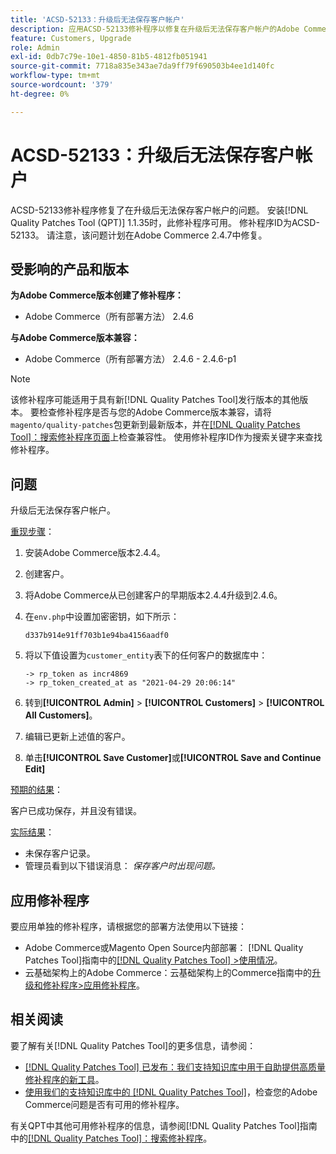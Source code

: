 ```yaml
---
title: 'ACSD-52133：升级后无法保存客户帐户'
description: 应用ACSD-52133修补程序以修复在升级后无法保存客户帐户的Adobe Commerce问题。
feature: Customers, Upgrade
role: Admin
exl-id: 0db7c79e-10e1-4850-81b5-4812fb051941
source-git-commit: 7718a835e343ae7da9ff79f690503b4ee1d140fc
workflow-type: tm+mt
source-wordcount: '379'
ht-degree: 0%

---
```


# ACSD-52133：升级后无法保存客户帐户

ACSD-52133修补程序修复了在升级后无法保存客户帐户的问题。 安装[!DNL Quality Patches Tool (QPT)] 1.1.35时，此修补程序可用。 修补程序ID为ACSD-52133。 请注意，该问题计划在Adobe Commerce 2.4.7中修复。

## 受影响的产品和版本

**为Adobe Commerce版本创建了修补程序：**

* Adobe Commerce（所有部署方法） 2.4.6

**与Adobe Commerce版本兼容：**

* Adobe Commerce（所有部署方法） 2.4.6 - 2.4.6-p1

>[!NOTE]
>
>该修补程序可能适用于具有新[!DNL Quality Patches Tool]发行版本的其他版本。 要检查修补程序是否与您的Adobe Commerce版本兼容，请将`magento/quality-patches`包更新到最新版本，并在[[!DNL Quality Patches Tool]：搜索修补程序页面](https://experienceleague.adobe.com/tools/commerce-quality-patches/index.html)上检查兼容性。 使用修补程序ID作为搜索关键字来查找修补程序。

## 问题

升级后无法保存客户帐户。

<u>重现步骤</u>：

1. 安装Adobe Commerce版本2.4.4。
1. 创建客户。
1. 将Adobe Commerce从已创建客户的早期版本2.4.4升级到2.4.6。
1. 在`env.php`中设置加密密钥，如下所示：

   `d337b914e91ff703b1e94ba4156aadf0`

1. 将以下值设置为`customer_entity`表下的任何客户的数据库中：

   ```
   -> rp_token as incr4869
   -> rp_token_created_at as "2021-04-29 20:06:14"
   ```

1. 转到&#x200B;**[!UICONTROL Admin]** > **[!UICONTROL Customers]** > **[!UICONTROL All Customers]**。
1. 编辑已更新上述值的客户。
1. 单击&#x200B;**[!UICONTROL Save Customer]**&#x200B;或&#x200B;**[!UICONTROL Save and Continue Edit]**

<u>预期的结果</u>：

客户已成功保存，并且没有错误。

<u>实际结果</u>：

* 未保存客户记录。
* 管理员看到以下错误消息： *保存客户时出现问题。*

## 应用修补程序

要应用单独的修补程序，请根据您的部署方法使用以下链接：

* Adobe Commerce或Magento Open Source内部部署： [!DNL Quality Patches Tool]指南中的[[!DNL Quality Patches Tool] >使用情况](https://experienceleague.adobe.com/docs/commerce-operations/tools/quality-patches-tool/usage.html)。
* 云基础架构上的Adobe Commerce：云基础架构上的Commerce指南中的[升级和修补程序>应用修补程序](https://experienceleague.adobe.com/docs/commerce-cloud-service/user-guide/develop/upgrade/apply-patches.html)。

## 相关阅读

要了解有关[!DNL Quality Patches Tool]的更多信息，请参阅：

* [[!DNL Quality Patches Tool] 已发布：我们支持知识库中用于自助提供高质量修补程序的新工具](/help/announcements/adobe-commerce-announcements/magento-quality-patches-released-new-tool-to-self-serve-quality-patches.md)。
* [使用我们的支持知识库中的 [!DNL Quality Patches Tool]](/help/support-tools/patches-available-in-qpt-tool/check-patch-for-magento-issue-with-magento-quality-patches.md)，检查您的Adobe Commerce问题是否有可用的修补程序。

有关QPT中其他可用修补程序的信息，请参阅[!DNL Quality Patches Tool]指南中的[[!DNL Quality Patches Tool]：搜索修补程序](https://experienceleague.adobe.com/tools/commerce-quality-patches/index.html)。
